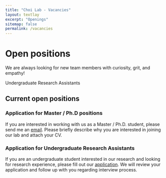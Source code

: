 ```yaml
---
title: "Choi Lab - Vacancies"
layout: textlay
excerpt: "Openings"
sitemap: false
permalink: /vacancies
---
```


# Open positions

We are always looking for new team members with curiosity, grit, and empathy! 

Undergraduate Research Assistants

## Current open positions

### Application for Master / Ph.D positions

If you are interested in working with us as a Master / Ph.D. student, please send me an [email](mailto:koeun@vt.edu). Please briefly describe why you are interested in joining our lab and attach your CV. 


### Application for Undergraduate Research Assistants

If you are an undergraduate student interested in our research and looking for research experience, please fill out our [application](https://goo.gl/forms/zkxeYU0viXr62Bui1). We will review your application and follow up with you regarding interview process.  

